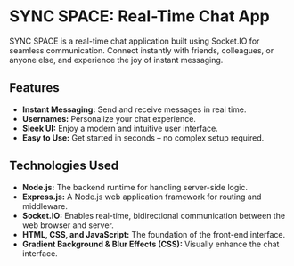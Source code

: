 # SYNC SPACE: Real-Time Chat App

SYNC SPACE is a real-time chat application built using Socket.IO for seamless communication.  Connect instantly with friends, colleagues, or anyone else, and experience the joy of instant messaging.

## Features

* **Instant Messaging:**  Send and receive messages in real time.
* **Usernames:**  Personalize your chat experience.
* **Sleek UI:**  Enjoy a modern and intuitive user interface.
* **Easy to Use:**  Get started in seconds – no complex setup required.

## Technologies Used

* **Node.js:**  The backend runtime for handling server-side logic.
* **Express.js:**  A Node.js web application framework for routing and middleware.
* **Socket.IO:**  Enables real-time, bidirectional communication between the web browser and server.
* **HTML, CSS, and JavaScript:**  The foundation of the front-end interface.
* **Gradient Background & Blur Effects (CSS):**  Visually enhance the chat interface.
